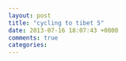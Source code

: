 ```yaml
---
layout: post
title: "cycling to tibet 5"
date: 2013-07-16 18:07:43 +0800
comments: true
categories: 
---
```

